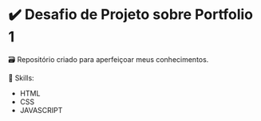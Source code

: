 # ✔️ Desafio de Projeto sobre Portfolio 1

🗃️ Repositório criado para aperfeiçoar meus conhecimentos.

🚩 Skills:
- HTML
- CSS
- JAVASCRIPT
